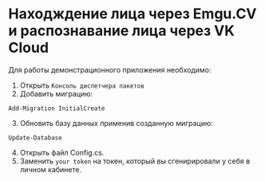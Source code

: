 # Находждение лица через Emgu.CV и распознавание лица через VK Cloud

Для работы демонстрационного приложения необходимо:

1. Открыть `Консоль диспетчера пакетов`
2. Добавить миграцию:
```
Add-Migration InitialCreate
```
3. Обновить базу данных применив созданную миграцию:
```
Update-Database
```
4. Открыть файл Config.cs.
5. Заменить `your token` на токен, который вы сгенирировали у себя в личном кабинете.
